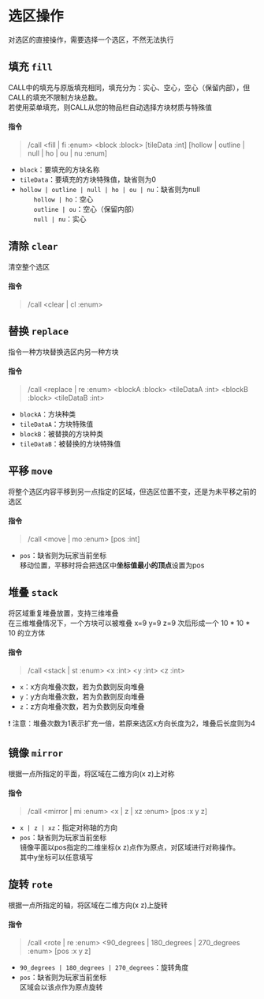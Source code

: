 # 选区操作
对选区的直接操作，需要选择一个选区，不然无法执行
## 填充 `fill`
CALL中的填充与原版填充相同，填充分为：实心、空心，空心（保留内部），但CALL的填充不限制方块总数。  
若使用菜单填充，则CALL从您的物品栏自动选择方块材质与特殊值
#### 指令

> /call \<fill | fi :enum\> \<block :block\> \[tileData :int\] [hollow | outline | null | ho | ou | nu :enum] 

- `block`：要填充的方块名称
- `tileData`：要填充的方块特殊值，缺省则为0
- `hollow | outline | null | ho | ou | nu`：缺省则为null  
&emsp;&emsp;`hollow | ho`：空心  
&emsp;&emsp;`outline | ou`：空心（保留内部）  
&emsp;&emsp;`null | nu`：实心

## 清除 `clear`
清空整个选区
#### 指令

> /call \<clear | cl :enum\>

## 替换 `replace`
指令一种方块替换选区内另一种方块
#### 指令

> /call \<replace | re :enum\> \<blockA :block\>  \<tileDataA :int\> \<blockB :block\> \<tileDataB :int\>

- `blockA`：方块种类  
- `tileDataA`：方块特殊值  
- `blockB`：被替换的方块种类  
- `tileDataB`：被替换的方块特殊值  

## 平移 `move`
将整个选区内容平移到另一点指定的区域，但选区位置不变，还是为未平移之前的选区  

#### 指令

> /call \<move | mo :enum\> \[pos :int\]

- `pos`：缺省则为玩家当前坐标  
移动位置，平移时将会把选区中**坐标值最小的顶点**设置为pos

## 堆叠 `stack`
将区域重复堆叠放置，支持三维堆叠  
在三维堆叠情况下，一个方块可以被堆叠 x=9 y=9 z=9 次后形成一个 10 * 10 * 10 的立方体

#### 指令

> /call \<stack | st :enum\> \<x :int\> \<y :int\> \<z :int\>

- `x`：x方向堆叠次数，若为负数则反向堆叠
- `y`：y方向堆叠次数，若为负数则反向堆叠
- `z`：z方向堆叠次数，若为负数则反向堆叠

❗ 注意：堆叠次数为1表示扩充一倍，若原来选区x方向长度为2，堆叠后长度则为4

## 镜像 `mirror`
根据一点所指定的平面，将区域在二维方向(x z)上对称

#### 指令

> /call \<mirror | mi :enum\> \<x | z | xz :enum\> \[pos :x y z\]

- `x | z | xz`：指定对称轴的方向
- `pos`：缺省则为玩家当前坐标  
镜像平面以pos指定的二维坐标(x z)点作为原点，对区域进行对称操作。  
其中y坐标可以任意填写

## 旋转 `rote` 
根据一点所指定的轴，将区域在二维方向(x z)上旋转

#### 指令

> /call \<rote | re :enum\> \<90_degrees | 180_degrees | 270_degrees :enum\> \[pos :x y z\]

- `90_degrees | 180_degrees | 270_degrees`：旋转角度
- `pos`：缺省则为玩家当前坐标  
区域会以该点作为原点旋转
